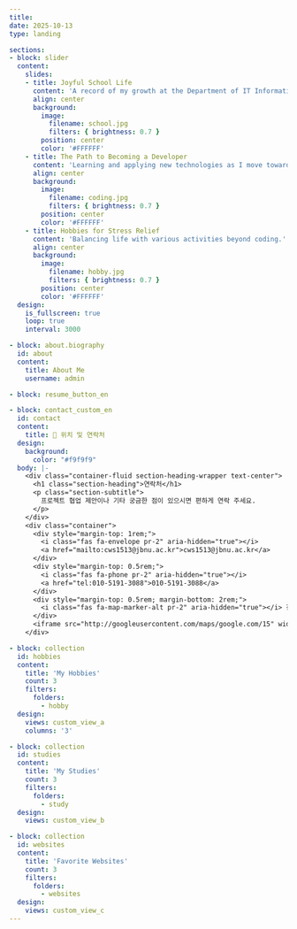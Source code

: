 ```yaml
---
title:
date: 2025-10-13
type: landing

sections:
- block: slider
  content:
    slides:
    - title: Joyful School Life
      content: 'A record of my growth at the Department of IT Information Engineering, Jeonbuk National University.'
      align: center
      background:
        image:
          filename: school.jpg
          filters: { brightness: 0.7 }
        position: center
        color: '#FFFFFF'
    - title: The Path to Becoming a Developer
      content: 'Learning and applying new technologies as I move toward my dream.'
      align: center
      background:
        image:
          filename: coding.jpg
          filters: { brightness: 0.7 }
        position: center
        color: '#FFFFFF'
    - title: Hobbies for Stress Relief
      content: 'Balancing life with various activities beyond coding.'
      align: center
      background:
        image:
          filename: hobby.jpg
          filters: { brightness: 0.7 }
        position: center
        color: '#FFFFFF'
  design:
    is_fullscreen: true
    loop: true
    interval: 3000

- block: about.biography
  id: about
  content:
    title: About Me
    username: admin

- block: resume_button_en

- block: contact_custom_en
  id: contact
  content:
    title: 📍 위치 및 연락처
  design:
    background:
      color: "#f9f9f9"
  body: |-
    <div class="container-fluid section-heading-wrapper text-center">
      <h1 class="section-heading">연락처</h1>
      <p class="section-subtitle">
        프로젝트 협업 제안이나 기타 궁금한 점이 있으시면 편하게 연락 주세요.
      </p>
    </div>
    <div class="container">
      <div style="margin-top: 1rem;">
        <i class="fas fa-envelope pr-2" aria-hidden="true"></i>
        <a href="mailto:cws1513@jbnu.ac.kr">cws1513@jbnu.ac.kr</a>
      </div>
      <div style="margin-top: 0.5rem;">
        <i class="fas fa-phone pr-2" aria-hidden="true"></i>
        <a href="tel:010-5191-3088">010-5191-3088</a>
      </div>
      <div style="margin-top: 0.5rem; margin-bottom: 2rem;">
        <i class="fas fa-map-marker-alt pr-2" aria-hidden="true"></i> 전주시
      </div>
      <iframe src="http://googleusercontent.com/maps/google.com/15" width="100%" height="450" style="border:0;" allowfullscreen="" loading="lazy" referrerpolicy="no-referrer-when-downgrade"></iframe>
    </div>

- block: collection
  id: hobbies
  content:
    title: 'My Hobbies'
    count: 3
    filters:
      folders:
        - hobby  
  design:
    views: custom_view_a 
    columns: '3' 

- block: collection
  id: studies
  content:
    title: 'My Studies'
    count: 3
    filters:
      folders:
        - study  
  design:
    views: custom_view_b

- block: collection
  id: websites
  content:
    title: 'Favorite Websites'
    count: 3
    filters:
      folders:
        - websites 
  design:
    views: custom_view_c
---
```

